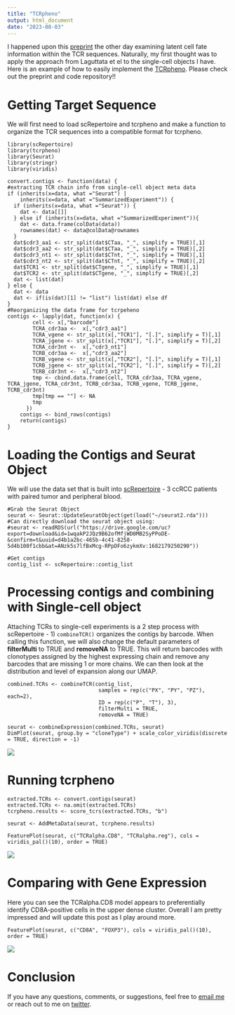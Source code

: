 ```yaml
---
title: "TCRpheno"
output: html_document
date: "2023-08-03"
---
```


I happened upon this [preprint](https://www.biorxiv.org/content/10.1101/2023.07.20.549939v1) the other day examining latent cell fate information within the TCR sequences. Naturally, my first thought was to apply the approach from Laguttata et el to the single-cell objects I have. Here is an example of how to easily implement the [TCRpheno](https://github.com/kalaga27/tcrpheno). Please check out the preprint and code repository!!

# Getting Target Sequence

We will first need to load scRepertoire and tcrpheno and make a function to organize the TCR sequences into a compatible format for tcrpheno.

```
library(scRepertoire)
library(tcrpheno)
library(Seurat)
library(stringr)
library(viridis)

convert.contigs <- function(data) {
#extracting TCR chain info from single-cell object meta data
if (inherits(x=data, what ="Seurat") |
    inherits(x=data, what ="SummarizedExperiment")) {
  if (inherits(x=data, what ="Seurat")) {
    dat <- data[[]]
  } else if (inherits(x=data, what ="SummarizedExperiment")){
    dat <- data.frame(colData(data))
    rownames(dat) <- data@colData@rownames
  }
  dat$cdr3_aa1 <- str_split(dat$CTaa, "_", simplify = TRUE)[,1]
  dat$cdr3_aa2 <- str_split(dat$CTaa, "_", simplify = TRUE)[,2]
  dat$cdr3_nt1 <- str_split(dat$CTnt, "_", simplify = TRUE)[,1]
  dat$cdr3_nt2 <- str_split(dat$CTnt, "_", simplify = TRUE)[,2]
  dat$TCR1 <- str_split(dat$CTgene, "_", simplify = TRUE)[,1]
  dat$TCR2 <- str_split(dat$CTgene, "_", simplify = TRUE)[,2]
  dat <- list(dat)
} else {
  dat <- data
  dat <- if(is(dat)[1] != "list") list(dat) else df
}
#Reorganizing the data frame for tcrpeheno
contigs <- lapply(dat, function(x) {
        cell <- x[,"barcode"]
        TCRA_cdr3aa <-  x[,"cdr3_aa1"]
        TCRA_vgene <- str_split(x[,"TCR1"], "[.]", simplify = T)[,1]
        TCRA_jgene <- str_split(x[,"TCR1"], "[.]", simplify = T)[,2]
        TCRA_cdr3nt <-  x[,"cdr3_nt1"]
        TCRB_cdr3aa <-  x[,"cdr3_aa2"]
        TCRB_vgene <- str_split(x[,"TCR2"], "[.]", simplify = T)[,1]
        TCRB_jgene <- str_split(x[,"TCR2"], "[.]", simplify = T)[,2]
        TCRB_cdr3nt <-  x[,"cdr3_nt2"]
        tmp <- cbind.data.frame(cell, TCRA_cdr3aa, TCRA_vgene, TCRA_jgene, TCRA_cdr3nt, TCRB_cdr3aa, TCRB_vgene, TCRB_jgene, TCRB_cdr3nt)     
        tmp[tmp == ""] <- NA
        tmp
      })
    contigs <- bind_rows(contigs) 
    return(contigs)
}
```

# Loading the Contigs and Seurat Object

We will use the data set that is built into [scRepertoire](https://www.borch.dev/uploads/vignette/vignette) - 3 ccRCC patients with paired tumor and peripheral blood. 

```
#Grab the Seurat Object
seurat <- Seurat::UpdateSeuratObject(get(load("~/seurat2.rda")))
#Can directly download the seurat object using: 
#seurat <- readRDS(url("https://drive.google.com/uc?export=download&id=1wqakP2JQz9B62ofMfjWD0MB2SyPPoDE-&confirm=t&uuid=d4b1a2bc-465b-4c41-8258-5d4b100f1cbb&at=ANzk5s7lfBxMcg-RPpDFo6zykmXv:1682179250290"))

#Get contigs
contig_list <- scRepertoire::contig_list

```

# Processing contigs and combining with Single-cell object

Attaching TCRs to single-cell experiments is a 2 step process with scRepertoire - 1) ```combineTCR()``` organizes the contigs by barcode. When calling this function, we will also change the default parameters of **filterMulti** to TRUE and **removeNA** to TRUE. This will return barcodes with clonotypes assigned by the highest expressing chain and remove any barcodes that are missing 1 or more chains. We can then look at the distribution and level of expansion along our UMAP.

```
combined.TCRs <- combineTCR(contig_list, 
                             samples = rep(c("PX", "PY", "PZ"), each=2), 
                             ID = rep(c("P", "T"), 3), 
                             filterMulti = TRUE, 
                             removeNA = TRUE)
                             
seurat <- combineExpression(combined.TCRs, seurat)
DimPlot(seurat, group.by = "cloneType") + scale_color_viridis(discrete = TRUE, direction = -1)
```
<img align="center" src="https://www.borch.dev/post/tcrpheno/clones.jpg">

# Running tcrpheno

```
extracted.TCRs <- convert.contigs(seurat)
extracted.TCRs <- na.omit(extracted.TCRs)
tcrpheno.results <- score_tcrs(extracted.TCRs, "b")

seurat <- AddMetaData(seurat, tcrpheno.results)

FeaturePlot(seurat, c("TCRalpha.CD8", "TCRalpha.reg"), cols = viridis_pal()(10), order = TRUE) 
```
<img align="center" src="https://www.borch.dev/post/tcrpheno/featured.jpg">

# Comparing with Gene Expression

Here you can see the TCRalpha.CD8 model appears to preferentially identify CD8A-positive cells in the upper dense cluster. Overall I am pretty impressed and will update this post as I play around more.

```
FeaturePlot(seurat, c("CD8A", "FOXP3"), cols = viridis_pal()(10), order = TRUE)
```
<img align="center" src="https://www.borch.dev/post/tcrpheno/genes.jpg">

# Conclusion

If you have any questions, comments, or suggestions, feel free to [email me](mailto:ncborch@gmail.com) or reach out to me on [twitter](https://twitter.com/theHumanBorch).

